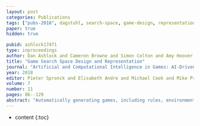 ```yaml
---
layout: post
categories: Publications
tags: ["pubs-2018", dagstuhl, search-space, game-design, representation]
paper: true
hidden: true

pubid: ashlock17471
type: inproceedings
author: Dan Ashlock and Cameron Browne and Simon Colton and Amy Hoover and Jialin Liu and Simon Lucas and Mark nelson and Diego Perez-Liebana and Senastian Risi and Jacob Schrum and Adam Smith and Julian Togelius and Vanessa Volz
title: "Game Search Space Design and Representation"
journal: "Artificial and Computational Intelligence in Games: AI-Driven Game Design (Dagstuhl Seminar 17471)"
year: 2018
editor: Pieter Spronck and Elisabeth Andre and Michael Cook and Mike Preuss
volume: 7
number: 11
pages: 86--129
abstract: "Automatically generating games, including rules, environments, and boards, is a difficult type of automatic content generation. There are many possible levels on which Automatic Game Design (AGD) can happen. One of the simpler types of AGD is to take an existing game with a large number of parameters and set those parameters so that the resulting game is fun or interesting. This group discussed the possibilities for making the problem of automatic game design easier by designing the search space, while assuming that only playable games are of interest."
---
```


* content
{:toc}

